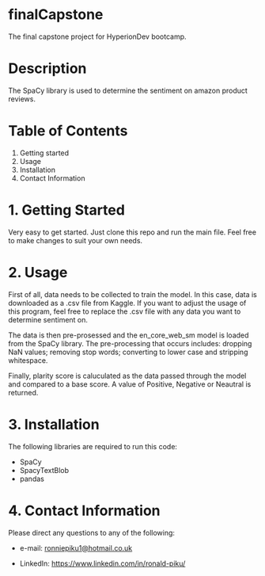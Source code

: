 # finalCapstone
The final capstone project for HyperionDev bootcamp.

# Description
The SpaCy library is used to determine the sentiment on amazon product reviews.

# Table of Contents

1. Getting started
2. Usage
3. Installation
4. Contact Information

# 1. Getting Started
Very easy to get started. Just clone this repo and run the main file. Feel free to make changes to suit your own needs.

# 2. Usage

First of all, data needs to be collected to train the model. In this case, data is downloaded as a .csv file from Kaggle. If you want to adjust the usage of this program, feel free to replace the .csv file with any data you want to determine sentiment on.

The data is then pre-prosessed and the en_core_web_sm model is loaded from the SpaCy library. The pre-processing that occurs includes: dropping NaN values; removing stop words; converting to lower case and stripping whitespace.

Finally, plarity score is caluculated as the data passed through the model and compared to a base score. A value of Positive, Negative or Neautral is returned.

# 3. Installation
The following libraries are required to run this code:

- SpaCy
- SpacyTextBlob
- pandas

# 4. Contact Information
Please direct any questions to any of the following:

- e-mail: ronniepiku1@hotmail.co.uk

- LinkedIn: https://www.linkedin.com/in/ronald-piku/
